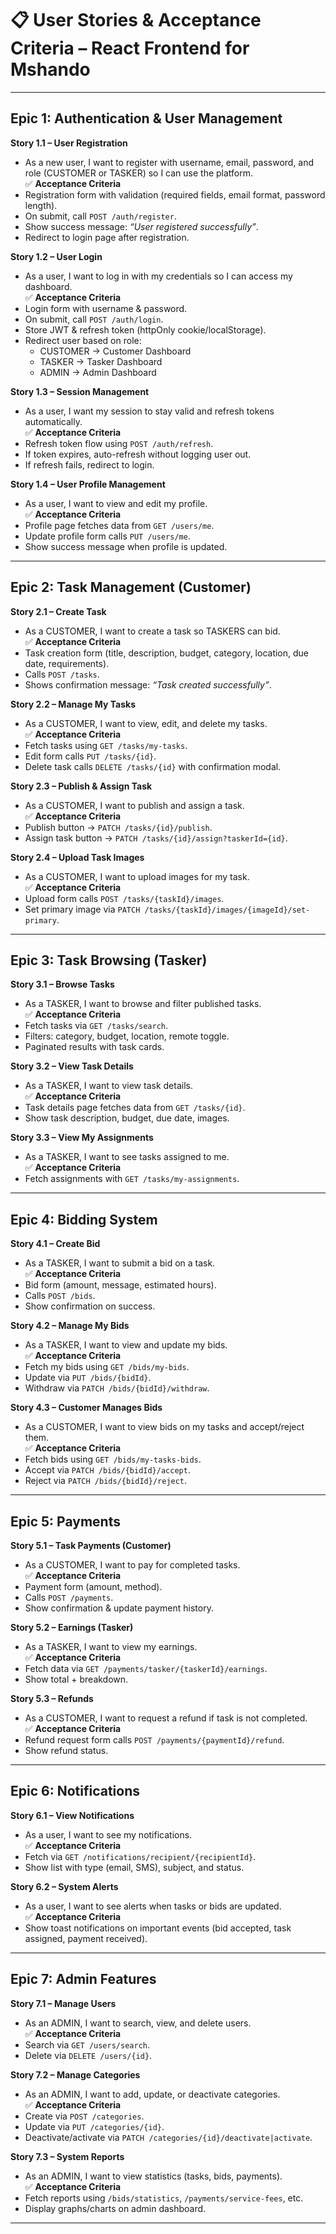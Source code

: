 
# 📋 User Stories & Acceptance Criteria – React Frontend for Mshando

---

## Epic 1: **Authentication & User Management**

**Story 1.1 – User Registration**  
- As a new user, I want to register with username, email, password, and role (CUSTOMER or TASKER) so I can use the platform.  
✅ **Acceptance Criteria**  
- Registration form with validation (required fields, email format, password length).  
- On submit, call `POST /auth/register`.  
- Show success message: *“User registered successfully”*.  
- Redirect to login page after registration.  

**Story 1.2 – User Login**  
- As a user, I want to log in with my credentials so I can access my dashboard.  
✅ **Acceptance Criteria**  
- Login form with username & password.  
- On submit, call `POST /auth/login`.  
- Store JWT & refresh token (httpOnly cookie/localStorage).  
- Redirect user based on role:  
  - CUSTOMER → Customer Dashboard  
  - TASKER → Tasker Dashboard  
  - ADMIN → Admin Dashboard  

**Story 1.3 – Session Management**  
- As a user, I want my session to stay valid and refresh tokens automatically.  
✅ **Acceptance Criteria**  
- Refresh token flow using `POST /auth/refresh`.  
- If token expires, auto-refresh without logging user out.  
- If refresh fails, redirect to login.  

**Story 1.4 – User Profile Management**  
- As a user, I want to view and edit my profile.  
✅ **Acceptance Criteria**  
- Profile page fetches data from `GET /users/me`.  
- Update profile form calls `PUT /users/me`.  
- Show success message when profile is updated.  

---

## Epic 2: **Task Management (Customer)**

**Story 2.1 – Create Task**  
- As a CUSTOMER, I want to create a task so TASKERS can bid.  
✅ **Acceptance Criteria**  
- Task creation form (title, description, budget, category, location, due date, requirements).  
- Calls `POST /tasks`.  
- Shows confirmation message: *“Task created successfully”*.  

**Story 2.2 – Manage My Tasks**  
- As a CUSTOMER, I want to view, edit, and delete my tasks.  
✅ **Acceptance Criteria**  
- Fetch tasks using `GET /tasks/my-tasks`.  
- Edit form calls `PUT /tasks/{id}`.  
- Delete task calls `DELETE /tasks/{id}` with confirmation modal.  

**Story 2.3 – Publish & Assign Task**  
- As a CUSTOMER, I want to publish and assign a task.  
✅ **Acceptance Criteria**  
- Publish button → `PATCH /tasks/{id}/publish`.  
- Assign task button → `PATCH /tasks/{id}/assign?taskerId={id}`.  

**Story 2.4 – Upload Task Images**  
- As a CUSTOMER, I want to upload images for my task.  
✅ **Acceptance Criteria**  
- Upload form calls `POST /tasks/{taskId}/images`.  
- Set primary image via `PATCH /tasks/{taskId}/images/{imageId}/set-primary`.  

---

## Epic 3: **Task Browsing (Tasker)**

**Story 3.1 – Browse Tasks**  
- As a TASKER, I want to browse and filter published tasks.  
✅ **Acceptance Criteria**  
- Fetch tasks via `GET /tasks/search`.  
- Filters: category, budget, location, remote toggle.  
- Paginated results with task cards.  

**Story 3.2 – View Task Details**  
- As a TASKER, I want to view task details.  
✅ **Acceptance Criteria**  
- Task details page fetches data from `GET /tasks/{id}`.  
- Show task description, budget, due date, images.  

**Story 3.3 – View My Assignments**  
- As a TASKER, I want to see tasks assigned to me.  
✅ **Acceptance Criteria**  
- Fetch assignments with `GET /tasks/my-assignments`.  

---

## Epic 4: **Bidding System**

**Story 4.1 – Create Bid**  
- As a TASKER, I want to submit a bid on a task.  
✅ **Acceptance Criteria**  
- Bid form (amount, message, estimated hours).  
- Calls `POST /bids`.  
- Show confirmation on success.  

**Story 4.2 – Manage My Bids**  
- As a TASKER, I want to view and update my bids.  
✅ **Acceptance Criteria**  
- Fetch my bids using `GET /bids/my-bids`.  
- Update via `PUT /bids/{bidId}`.  
- Withdraw via `PATCH /bids/{bidId}/withdraw`.  

**Story 4.3 – Customer Manages Bids**  
- As a CUSTOMER, I want to view bids on my tasks and accept/reject them.  
✅ **Acceptance Criteria**  
- Fetch bids using `GET /bids/my-tasks-bids`.  
- Accept via `PATCH /bids/{bidId}/accept`.  
- Reject via `PATCH /bids/{bidId}/reject`.  

---

## Epic 5: **Payments**

**Story 5.1 – Task Payments (Customer)**  
- As a CUSTOMER, I want to pay for completed tasks.  
✅ **Acceptance Criteria**  
- Payment form (amount, method).  
- Calls `POST /payments`.  
- Show confirmation & update payment history.  

**Story 5.2 – Earnings (Tasker)**  
- As a TASKER, I want to view my earnings.  
✅ **Acceptance Criteria**  
- Fetch data via `GET /payments/tasker/{taskerId}/earnings`.  
- Show total + breakdown.  

**Story 5.3 – Refunds**  
- As a CUSTOMER, I want to request a refund if task is not completed.  
✅ **Acceptance Criteria**  
- Refund request form calls `POST /payments/{paymentId}/refund`.  
- Show refund status.  

---

## Epic 6: **Notifications**

**Story 6.1 – View Notifications**  
- As a user, I want to see my notifications.  
✅ **Acceptance Criteria**  
- Fetch via `GET /notifications/recipient/{recipientId}`.  
- Show list with type (email, SMS), subject, and status.  

**Story 6.2 – System Alerts**  
- As a user, I want to see alerts when tasks or bids are updated.  
✅ **Acceptance Criteria**  
- Show toast notifications on important events (bid accepted, task assigned, payment received).  

---

## Epic 7: **Admin Features**

**Story 7.1 – Manage Users**  
- As an ADMIN, I want to search, view, and delete users.  
✅ **Acceptance Criteria**  
- Search via `GET /users/search`.  
- Delete via `DELETE /users/{id}`.  

**Story 7.2 – Manage Categories**  
- As an ADMIN, I want to add, update, or deactivate categories.  
✅ **Acceptance Criteria**  
- Create via `POST /categories`.  
- Update via `PUT /categories/{id}`.  
- Deactivate/activate via `PATCH /categories/{id}/deactivate|activate`.  

**Story 7.3 – System Reports**  
- As an ADMIN, I want to view statistics (tasks, bids, payments).  
✅ **Acceptance Criteria**  
- Fetch reports using `/bids/statistics`, `/payments/service-fees`, etc.  
- Display graphs/charts on admin dashboard.  

---
